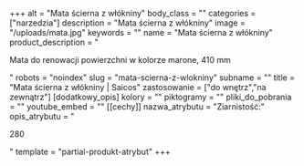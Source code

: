+++
alt = "Mata ścierna z włókniny"
body_class = ""
categories = ["narzedzia"]
description = "Mata ścierna z włókniny"
image = "/uploads/mata.jpg"
keywords = ""
name = "Mata ścierna z włókniny"
product_description = "<p>Mata do renowacji powierzchni w kolorze marone, 410 mm</p>"
robots = "noindex"
slug = "mata-scierna-z-wlokniny"
subname = ""
title = "Mata ścierna z włókniny | Saicos"
zastosowanie = ["do wnętrz","na zewnątrz"]
[dodatkowy_opis]
kolory = ""
piktogramy = ""
pliki_do_pobrania = ""
youtube_embed = ""
[[cechy]]
nazwa_atrybutu = "Ziarnistość:"
opis_atrybutu = "<p>280</p>"
template = "partial-produkt-atrybut"
+++
